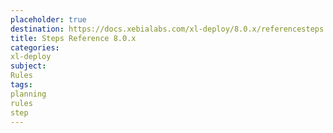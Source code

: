 ```yaml
---
placeholder: true
destination: https://docs.xebialabs.com/xl-deploy/8.0.x/referencesteps.html
title: Steps Reference 8.0.x
categories:
xl-deploy
subject:
Rules
tags:
planning
rules
step
---
```

